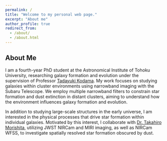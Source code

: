 ```yaml
---
permalink: /
title: "Welcome to my personal web page."
excerpt: "About me"
author_profile: true
redirect_from: 
  - /about/
  - /about.html
---
```


About Me
------

I am a fourth-year PhD student at the Astronomical Institute of Tohoku University, researching galaxy formation and evolution under the supervision of Professor [Tadayuki Kodama](http://mahalo.galaxy.bindcloud.jp/pg39.html). My work focuses on studying galaxies within cluster environments using narrowband imaging with the Subaru Telescope. We employ multiple narrowband filters to constrain star formation and dust extinction in distant clusters, aiming to understand how the environment influences galaxy formation and evolution.

In addition to studying large-scale structures in the early universe, I am interested in the physical processes that drive star formation within individual galaxies. Motivated by this interest, I collaborate with [Dr. Takahiro Morishita](https://mtakahiro.github.io), utilizing JWST NIRCam and MIRI imaging, as well as NIRCam WFSS, to investigate spatially resolved star formation obscured by dust. 

